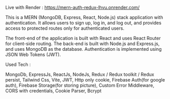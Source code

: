 Live with Render : https://mern-auth-redux-lhvu.onrender.com/

This is a MERN (MongoDB, Express, React, Node.js) stack application with authentication. It allows users to sign up, log in, and log out, and provides access to protected routes only for authenticated users.

The front-end of the application is built with React and uses React Router for client-side routing. The back-end is built with Node.js and Express.js, and uses MongoDB as the database. Authentication is implemented using JSON Web Tokens (JWT).

Used Tech : 

  MongoDb, 
  ExpressJs, 
  ReactJs, 
  NodeJs, 
  Redux / Redux toolkit / Redux persist, 
  Tailwind Css, 
  Vite, 
  JWT, 
  Http only cookie, 
  Firebase Auth(for google auth), 
  Firebase Storage(for storing picture), 
  Custom Error Middleware, 
  CORS with credentials, 
  Cookie Parser, 
  Bcrypt


